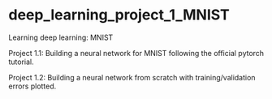 # deep_learning_project_1_MNIST
Learning deep learning: MNIST

Project 1.1: Building a neural network for MNIST following the official pytorch tutorial.

Project 1.2: Building a neural network from scratch with training/validation errors plotted. 
